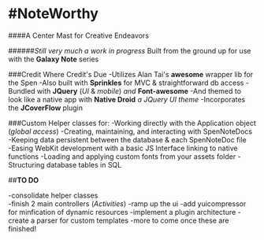 #NoteWorthy
==============================================================================

####A Center Mast for Creative Endeavors 

######*Still very much a work in progress*
Built from the ground up for use with the **Galaxy Note** series 

###Credit Where Credit's Due
-Utilizes Alan Tai's **awesome** wrapper lib for the Spen
-Also built with **Sprinkles** for MVC & straightforward db access
-Bundled with **JQuery** (*UI* & *mobile*) *and* **Font-awesome**
-And themed to look like a native app with **Native Droid** *a JQuery UI theme*
-Incorporates the **JCoverFlow** plugin


###Custom Helper classes for: 
-Working directly with the Application object (*global access*)
-Creating, maintaining, and interacting with SpenNoteDocs 
-Keeping data persistent between the database & each SpenNoteDoc file  
-Easing WebKit development with a basic JS Interface linking to native functions
-Loading and applying custom fonts from your assets folder
-Structuring database tables in SQL



 ##**TO DO**                                                  

 -consolidate helper classes                             
 -finish 2 main controllers (_Activities_) 
 -ramp up the ui 
 -add yuicompressor for minfication of dynamic resources 
 -implement a plugin architecture 
 -create a parser for custom templates 
 -more to come once these are finished! 
